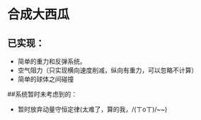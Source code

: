 # 合成大西瓜

## 已实现：
* 简单的重力和反弹系统。
* 空气阻力（只实现横向速度削减，纵向有重力，可以忽略不计算）
* 简单的球体之间碰撞

##系统暂时未考虑到的：
* 暂时放弃动量守恒定律(太难了，算的我，/(ㄒoㄒ)/~~)